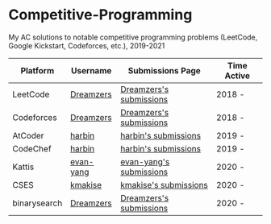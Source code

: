 # Competitive-Programming
My AC solutions to notable competitive programming problems (LeetCode, Google Kickstart, Codeforces, etc.), 2019-2021

| Platform | Username | Submissions Page | Time Active |
| --- | --- | --- | --- |
| LeetCode | [Dreamzers](https://leetcode.com/dreamzers) | [Dreamzers's submissions](https://leetcode.com/dreamzers) | 2018 - |
| Codeforces | [Dreamzers](https://codeforces.com/profile/Dreamzers) | [Dreamzers's submissions](https://codeforces.com/submissions/Dreamzers) | 2018 - |
| AtCoder | [harbin](https://atcoder.jp/users/harbin) | [harbin's submissions](https://kenkoooo.com/atcoder/#/table/harbin) | 2019 - |
| CodeChef | [harbin](https://www.codechef.com/users/harbin) | [harbin's submissions](https://www.codechef.com/users/harbin) | 2019 - |
| Kattis | [evan-yang](https://open.kattis.com/users/evan-yang) | [evan-yang's submissions](https://open.kattis.com/users/evan-yang) | 2020 - |
| CSES | [kmakise](https://cses.fi/user/66280) | [kmakise's submissions](https://cses.fi/problemset/user/66280/) | 2020 - |
| binarysearch | [Dreamzers](https://binarysearch.com/@/Dreamzers) | [Dreamzers's submissions](https://binarysearch.com/@/Dreamzers?tab=progress) | 2020 - |
